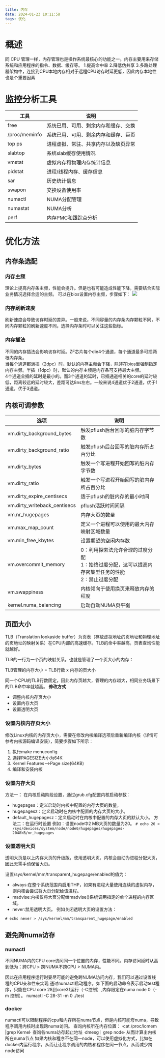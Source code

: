 ```yaml
---
title: 内存
date: 2024-01-23 10:11:58
tags: 优化
---
```

# 概述
同 CPU 管理一样，内存管理也是操作系统最核心的功能之一。内存主要用来存储系统和应用程序的指令、数据、缓存等。
1.提高命中率
2.降低伪共享
3.多路处理器架构中，连接到CPU本地内存相对于远程CPU访存时延更低，因此内存本地性也是个重要因素
# 监控分析工具
| 工具          | 说明                                 |
| ------------- | ------------------------------------ |
| free          | 系统已用、可用、剩余内存和缓存、交换 |
| /proc/meminfo | 系统已用、可用、剩余内存和缓存、巨页 |
| top  ps       | 进程虚拟、常驻、共享内存以及缺页异常 |
| slabtop       | 系统slab缓存使用情况                 |
| vmstat        | 虚拟内存和物理内存统计信息           |
| pidstat       | 进程/线程内存、缓存信息              |
| sar           | 历史统计信息                         |
| swapon        | 交换设备使用率                       |
| numactl       | NUMA分配管理                         |
| numastat      | NUMA分析                             |
| perf          | 内存PMC和跟踪点分析                  |

# 优化方法
## 内存条选配
###  内存主频
理论上提高内存条主频，性能会提升。但是也有可能造成性能下降，需要结合实际业务情况选择合适的主频。
可以在bios设置内存主频，步骤如下：
<img src="./2024-01-23-10-13-55.png">

### 内存刷新速度
刷新速度会导致访存时延的差异。一般来说，不同容量的内存条内存颗粒不同，不同内存颗粒的刷新速度不同，选择内存条时可以关注这些指标。

### 内存插法
不同的内存插法会影响访存时延。ZF芯片每个die4个通道，每个通道最多可插两根内存条。  
当每个通道都满插（2dpc）时，默认的内存主频会下降，除非在bios里强制指定内存主频。半插（1dpc）时，默认的内存主频是内存条可支持最大主频。  
4个通道全插的延时是最小的。而3个通道的延时，已插通道相关的core的延时较低，距离较远的延时较大，差距可达8ns左右。一般来说4通道优于2通道，优于1通道，优于3通道。

## 内核可调参数

| 选项                         | 说明                                                                                                    |
| ---------------------------- | ------------------------------------------------------------------------------------------------------- |
| vm.dirty_background_bytes    | 触发pflush后台回写的脏内存字节数                                                                        |
| vm.dirty_background_ratio    | 触发pflush后台回写的脏内存所占百分比                                                                    |
| vm.dirty_bytes               | 触发一个写进程开始回写的脏内存字节数                                                                    |
| vm.dirty_ratio               | 触发一个写进程开始回写的脏内存所占百分比                                                                |
| vm.dirty_expire_centisecs    | 适于pflush的脏内存的最小时间                                                                            |
| vm.dirty_writeback_centisecs | pflush活跃时间间隔                                                                                      |
| vm.nr_hugepages              | 内存大页的数量                                                                                          |
| vm.max_map_count             | 定义一个进程可以使用的最大内存映射区域数量                                                              |
| vm.min_free_kbytes           | 设置期望的空闲内存数                                                                                    |
| vm.overcommit_memory         | 0：利用探索法允许合理的过度分配 <br>1：始终过度分配，这可以提高内存密集型任务的性能 <br>2：禁止过度分配 |
| vm.swappiness                | 内核倾向于使用换页来释放内存的程度                                                                      |
| kernel.numa_balancing        | 启动自动NUMA页平衡                                                                                      |


## 页面大小

TLB（Translation lookaside buffer）为页表（存放虚拟地址的页地址和物理地址的页地址的映射关系）在CPU内部的高速缓存。TLB的命中率越高，页表查询性能就越好。

TLB的一行为一个页的映射关系，也就是管理了一个页大小的内存：

TLB管理的内存大小 = TLB行数 x 内存的页大小

同一个CPU的TLB行数固定，因此内存页越大，管理的内存越大，相同业务场景下的TLB命中率就越高。
**修改方式**
- 调整内核内存页大小
- 设置内存大页
- 设置透明大页
### 设置内核内存页大小
修改Linux内核的内存页大小，需要在修改内核编译选项后重新编译内核（详情可参考内核源码编译安装），简要步骤如下所示：

1. 执行make menuconfig
2. 选择PAGESIZE大小为64K
3. Kernel Features-->Page size(64KB)
4. 编译和安装内核


### 设置内存大页
方法一： 在内核启动阶段设置，通过grub.cfg配置内核启动参数：
- hugepages：定义启动时内核中配置的内存大页的数量。
- hugepagesz：定义启动时在内核中配置的内存大页的大小。
- default_hugepagesz：定义启动时在内核中配置的内存大页的默认大小。
方法二：在运行时设置
例如：设置node中2 MB大页的数量为20。
`# echo 20 > /sys/devices/system/node/node0/hugepages/hugepages-2048kB/nr_hugepages`

### 设置透明大页
透明大页是以上内存大页的升级版，使用透明大页，内核会自动为进程分配大页，因此无需手动保留大页。

设置/sys/kernel/mm/transparent_hugepage/enabled的值为：
- always:在整个系统范围内启用THP，如果有进程大量使用连续的虚拟内存，则内核会尝试将大页分配给该进程。
- madvise:内核仅将大页分配给madvise()系统调用指定的单个进程的内存区域。
- never:禁用透明大页。
例如关闭透明大页的设置方法：

`# echo never > /sys/kernel/mm/transparent_hugepage/enabled`


## 避免跨numa访存
### numactl
不同NUMA内的CPU core访问同一个位置的内存，性能不同。内存访问延时从高到低为：跨CPU > 跨NUMA不跨CPU > NUMA内。

因此在应用程序运行时要尽可能的避免跨NUMA访问内存，我们可以通过设置线程的CPU亲和性来实现
通过numactl启动程序，如下面的启动命令表示启动test程序，只能在CPU core 28到core31运行（-C控制）,内存限定在numa node 0（-m 控制）。
numactl -C 28-31 -m 0 ./test
### docker
numactl可以限制程序的cpu和内存所在numa节点，但是内核可能夸numa，导致程序调用内核时出现跨numa访问。
查询内核所在内存位置：
·cat /proc/iomem |grep Kernel·
查询各numa访存起止地址
·dmesg｜grep node·
从而计算出内核所在numa节点
如果内核和程序不在同一node，可以使用虚拟化方式，比如在docker内运行程序，从而让让程序调用的内核和程序在同一节点，从而减少跨node访问







